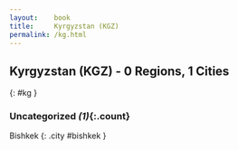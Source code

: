 ```yaml
---
layout:    book
title:     Kyrgyzstan (KGZ)
permalink: /kg.html
---
```


## Kyrgyzstan (KGZ) - 0 Regions, 1 Cities
{: #kg }





### Uncategorized _(1)_{:.count}


Bishkek  {: .city #bishkek } <br>


 
